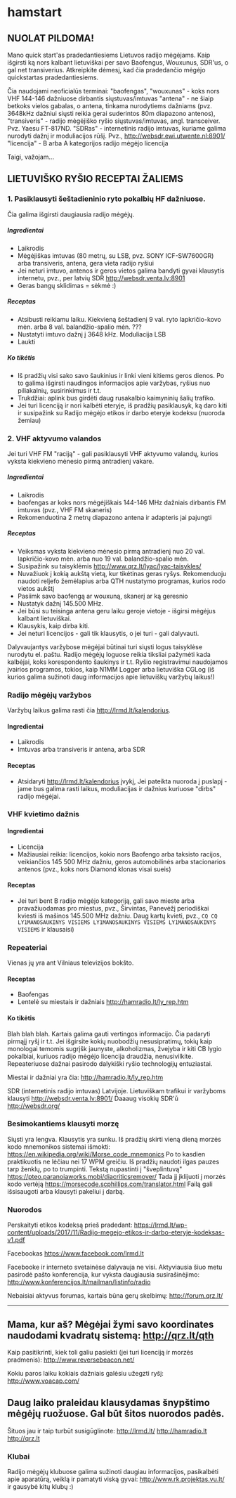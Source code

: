 # hamstart
## NUOLAT PILDOMA!
Mano quick start'as pradedantiesiems Lietuvos radijo mėgėjams. Kaip išgirsti ką nors kalbant lietuviškai per savo Baofengus, Wouxunus, SDR'us, o gal net transiverius. Atkreipkite dėmesį, kad čia pradedančio mėgėjo quickstartas pradedantiesiems. 

Čia naudojami neoficialūs terminai:
"baofengas", "wouxunas" - koks nors VHF 144-146 dažniuose dirbantis siųstuvas/imtuvas
"antena" - ne šiaip betkoks vielos gabalas, o antena, tinkama nurodytiems dažniams (pvz. 3648kHz dažniui siųsti reikia gerai suderintos 80m diapazono antenos), 
"transiveris" - radijo mėgėjiško ryšio siųstuvas/imtuvas, angl. transceiver. Pvz. Yaesu FT-817ND.
"SDRas" - internetinis radijo imtuvas, kuriame galima nurodyti dažnį ir moduliacijos rūšį. Pvz., http://websdr.ewi.utwente.nl:8901/
"licencija" - B arba A kategorijos radijo mėgėjo licencija

Taigi, važojam...

## LIETUVIŠKO RYŠIO RECEPTAI ŽALIEMS

### 1. Pasiklausyti šeštadieninio ryto pokalbių HF dažniuose. 

Čia galima išgirsti daugiausia radijo mėgėjų.

##### Ingredientai
* Laikrodis
* Mėgėjiškas imtuvas (80 metrų, su LSB, pvz. SONY ICF-SW7600GR) arba transiveris, antena, gera vieta radijo ryšiui
* Jei neturi imtuvo, antenos ir geros vietos galima bandyti gyvai klausytis internetu, pvz., per latvių SDR http://websdr.venta.lv:8901
* Geras bangų sklidimas = sėkmė :)

##### Receptas
* Atsibusti reikiamu laiku. Kiekvieną šeštadienį 9 val. ryto lapkričio-kovo mėn. arba 8 val. balandžio-spalio mėn. ??? 
* Nustatyti imtuvo dažnį į 3648 kHz. Moduliacija LSB
* Laukti

##### Ko tikėtis
* Iš pradžių visi sako savo šaukinius ir linki vieni kitiems geros dienos. Po to galima išgirsti naudingos informacijos apie varžybas, ryšius nuo piliakalnių, susirinkimus ir t.t.
* Trukdžiai: aplink bus girdėti daug rusakalbio kaimyninių šalių trafiko. 
* Jei turi licenciją ir nori kalbėti eteryje, iš pradžių pasiklausyk, ką daro kiti ir susipažink su Radijo mėgėjo etikos ir darbo eteryje kodeksu (nuoroda žemiau)

### 2. VHF aktyvumo valandos

Jei turi VHF FM "raciją" - gali pasiklausyti VHF aktyvumo valandų, kurios vyksta kiekvieno mėnesio pirmą antradienį vakare.

##### Ingredientai
* Laikrodis
* baofengas ar koks nors mėgėjiškais 144-146 MHz dažniais dirbantis FM imtuvas (pvz., VHF FM skaneris)
* Rekomenduotina 2 metrų diapazono antena ir adapteris jai pajungti

##### Receptas
* Veiksmas vyksta kiekvieno mėnesio pirmą antradienį nuo 20 val. lapkričio-kovo mėn. arba nuo 19 val. balandžio-spalio mėn. 
* Susipažink su taisyklėmis http://www.qrz.lt/lyac/lyac-taisykles/  
* Nuvažiuok į kokią aukštą vietą, kur tikėtinas geras ryšys. Rekomenduoju naudoti reljefo žemėlapius arba QTH nustatymo programas, kurios rodo vietos aukštį
* Pasiimk savo baofengą ar wouxuną, skanerį ar ką geresnio 
* Nustatyk dažnį 145.500 MHz.
* Jei būsi su teisinga antena geru laiku geroje vietoje - išgirsi mėgėjus kalbant lietuviškai. 
* Klausykis, kaip dirba kiti.
* Jei neturi licencijos - gali tik klausytis, o jei turi - gali dalyvauti.   


Dalyvaujantys varžybose mėgėjai būtinai turi siųsti logus taisyklėse nurodytu el. paštu. Radijo mėgėjų loguose reikia tiksliai pažymėti kada kalbėjai, koks korespondento šaukinys ir t.t. Ryšio registravimui naudojamos įvairios programos, tokios, kaip N1MM Logger arba lietuviška CGLog (iš kurios galima sužinoti daug informacijos apie lietuviškų varžybų laikus!)


### Radijo mėgėjų varžybos
Varžybų laikus galima rasti čia http://lrmd.lt/kalendorius. 
#### Ingredientai
* Laikrodis
* Imtuvas arba transiveris ir antena, arba SDR

#### Receptas
* Atsidaryti http://lrmd.lt/kalendorius įvykį, Jei pateikta nuoroda į puslapį - jame bus galima rasti laikus, moduliacijas ir dažnius kuriuose "dirbs" radijo mėgėjai. 

### VHF kvietimo dažnis
#### Ingredientai
* Licencija
* Mažiausiai reikia: licencijos, kokio nors Baofengo arba taksisto racijos, veikiančios 145 500 MHz dažniu, geros automobilinės arba stacionarios antenos (pvz., koks nors Diamond klonas visai sueis)

#### Receptas
* Jei turi bent B radijo mėgėjo kategoriją, gali savo mieste arba pravažiuodamas pro miestus, pvz., Širvintas, Panevėžį periodiškai kviesti iš mašinos 145.500 MHz dažniu. 
Daug kartų kvieti, pvz., `CQ CQ LY1MANOSAUKINYS VISIEMS LY1MANOSAUKINYS VISIEMS LY1MANOSAUKINYS VISIEMS` ir klausaisi) 
### Repeateriai
Vienas jų yra ant Vilniaus televizijos bokšto. 

#### Receptas
* Baofengas
* Lentelė su miestais ir dažniais http://hamradio.lt/ly_rep.htm

#### Ko tikėtis

Blah blah blah. Kartais galima gauti vertingos informacijo. Čia padaryti pirmąjį ryšį ir t.t. Jei išgirsite kokių nuobodžių nesusipratimų, tokių kaip monologai temomis sugrįšk jaunyste, alkoholizmas, žvejyba ir kiti CB lygio pokalbiai, kuriuos radijo mėgėjo licencija draudžia, nenusivilkite. Repeateriuose dažnai pasirodo dalykiški ryšio technologijų entuziastai.

Miestai ir dažniai yra čia: http://hamradio.lt/ly_rep.htm

SDR (internetinis radijo imtuvas) Latvijoje. Lietuviškam trafikui ir varžyboms klausyti  http://websdr.venta.lv:8901/
Daaaug visokių SDR'ū http://websdr.org/

### Besimokantiems klausyti morzę
Siųsti yra lengva. Klausytis yra sunku.
Iš pradžių skirti vieną dieną morzės kodo mnemonikos sistemai išmokti: https://en.wikipedia.org/wiki/Morse_code_mnemonics
Po to kasdien praktikuotis ne lėčiau nei 17 WPM greičiu. Iš pradžių naudoti ilgas pauzes tarp ženklų, po to trumpinti.
Tekstą nupastinti į "šveplintuvą" https://pteo.paranoiaworks.mobi/diacriticsremover/
Tada jį įklijuoti į morzės kodo vertėją https://morsecode.scphillips.com/translator.html
Failą gali išsisaugoti arba klausyti pakeliui į darbą.

### Nuorodos

Perskaityti etikos kodeksą prieš pradedant:
https://lrmd.lt/wp-content/uploads/2017/11/Radijo-megejo-etikos-ir-darbo-eteryje-kodeksas-v1.pdf

Facebookas
https://www.facebook.com/lrmd.lt

Facebooke ir interneto svetainėse dalyvauja ne visi. Aktyviausia šiuo metu pasirodė pašto konferencija, kur vyksta daugiausia susirašinėjimo: http://www.konferencijos.lt/mailman/listinfo/radio

Nebaisiai aktyvus forumas, kartais būna gerų skelbimų:
http://forum.qrz.lt/ 


---

Mama, kur aš? Mėgėjai žymi savo koordinates naudodami kvadratų sistemą:
http://qrz.lt/qth
---
Kaip pasitikrinti, kiek toli galiu pasiekti (jei turi licenciją ir morzės pradmenis):
http://www.reversebeacon.net/

Kokiu paros laiku kokiais dažniais galėsiu užegzti ryšį:
http://www.voacap.com/

Daug laiko praleidau klausydamas šnypštimo mėgėjų ruožuose. Gal būt šitos nuorodos padės.
---
Šituos jau ir taip turbūt susigūglinote:
http://lrmd.lt/
http://hamradio.lt
http://qrz.lt

### Klubai
Radijo mėgėjų klubuose galima sužinoti daugiau informacijos, pasikalbėti apie aparatūrą, veiklą ir pamatyti viską gyvai:
http://www.rk.projektas.vu.lt/
ir gausybė kitų klubų :)
